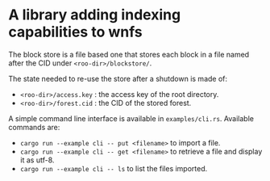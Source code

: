 # A library adding indexing capabilities to wnfs

The block store is a file based one that stores each block in a file named after the CID under `<roo-dir>/blockstore/`.

The state needed to re-use the store after a shutdown is made of:
- `<roo-dir>/access.key` : the access key of the root directory.
- `<roo-dir>/forest.cid` : the CID of the stored forest.

A simple command line interface is available in `examples/cli.rs`. Available commands are:

- `cargo run --example cli -- put <filename>` to import a file.
- `cargo run --example cli -- get <filename>` to retrieve a file and display it as utf-8.
- `cargo run --example cli -- ls` to list the files imported.
